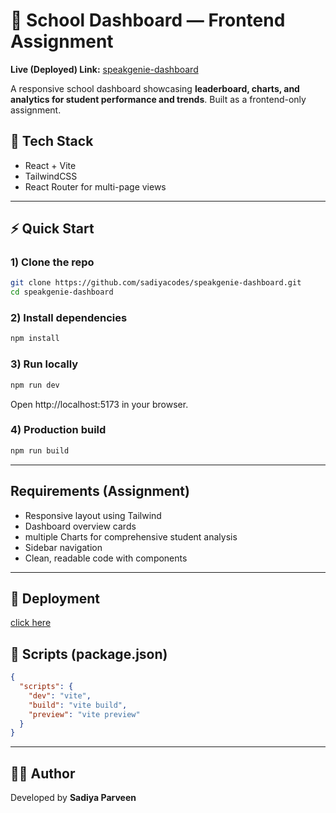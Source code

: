 # 🏫 School Dashboard — Frontend Assignment

**Live (Deployed) Link:** [speakgenie-dashboard]()


A responsive school dashboard showcasing **leaderboard, charts, and analytics for student performance and trends**. Built as a frontend-only assignment.



## 🧰 Tech Stack
- React + Vite
- TailwindCSS
- React Router for multi-page views

---

## ⚡ Quick Start

### 1) Clone the repo
```bash
git clone https://github.com/sadiyacodes/speakgenie-dashboard.git
cd speakgenie-dashboard
```

### 2) Install dependencies
```bash
npm install
```

### 3) Run locally
```bash
npm run dev
```
Open http://localhost:5173 in your browser.

### 4) Production build
```bash
npm run build
```

---

## Requirements (Assignment)
- Responsive layout using Tailwind
- Dashboard overview cards
- multiple Charts for comprehensive student analysis
- Sidebar navigation
- Clean, readable code with components


---

## 🚀 Deployment 
[click here]()


## 🧪 Scripts (package.json)
```json
{
  "scripts": {
    "dev": "vite",
    "build": "vite build",
    "preview": "vite preview"
  }
}
```

---

## 👩‍💻 Author
Developed by **Sadiya Parveen**

